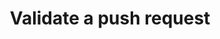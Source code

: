 ---
# -------------------------- #
#      ENDPOINT DETAILS      #
# -------------------------- #

product-type: "import-api"
content-type: "api-endpoint"
endpoint: "validate"
key: "validate-request"
version: "2"


# -------------------------- #
#       METHOD DETAILS       #
# -------------------------- #

title: "Validate a push request"
method: "post"
short-url: |
  /v{{ object.version }}{{ object.endpoint-url | flatify }}
full-url: |
  {{ api.base-url }}{{ endpoint.short-url | flatify }}
short: "{{ api.core-objects.status.short | flatify }}"
description: |
  **Note**: With the exception of not persisting data, this endpoint is functionally identical to the [Push endpoint]({{ site.data.import-api.core-objects.push.anchor }}). The Validate endpoint will not work if a request body intended for the [Batch endpoint]({{ site.data.import-api.core-objects.batch.anchor }}) is sent.

  {{ site.data.import-api.core-objects.validate.description | flatify | markdownify }} 

  Regardless of whether the Import API is functional, this endpoint will never return a `503 Service Unavailable` response. Use the [Status endpoint]({{ site.data.import-api.core-objects.api-status.anchor }}) to determine if the Import API is experiencing issues.

request-body: |
  The request body should provide an array (batch) of records to be inserted into the pipeline that comply with the following:

  {% assign request-body-requirements = general.request-body-requirements.common | concat: general.request-body-requirements.push %}

  {% for requirement in request-body-requirements %}
  - {{ requirement | markdownify }}
  {% endfor %}


# -------------------------- #
#       METHOD ARGUMENTS     #
# -------------------------- #

arguments:
## The copy for these attributes lives in:
## _data/import-api/general.yml

  - name: "client_id"
    type: "integer"
    required: true
    description: |
      {{ general.attributes.client-id }}

      **Note**: This must be the same for every record in the request body. 
    example-value: "7723"

  - name: "table_name"
    type: "string"
    required: true
    description: "{{ general.attributes.table-name }}"
    example-value: "customers"

  - name: "sequence"
    type: "integer"
    required: true
    description: "{{ general.attributes.sequence | flatify }}"
    example-value: ""

  - name: "action"
    type: "string"
    required: true
    description: "This will always be `upsert`."
    example-value: "upsert"

  - name: "key_names"
    type: "array"
    required: true
    description: "{{ general.attributes.key-names }}"
    example-value: "id"

  - name: "data"
    type: "object"
    required: true
    description: "{{ general.attributes.data | flatify }}"


# -------------------------- #
#           RETURNS          #
# -------------------------- #

returns: |
  If successful, the API will return a `200 OK` status and a [Batch Status object]({{ site.data.import-api.data-structures.batch-status.section }}).


# ------------------------------ #
#   EXAMPLE REQUEST & RESPONSES  #
# ------------------------------ #

examples:
  - type: "Request"
    header: "{{ site.data.connect.request-headers.post.with-body }}"
    request-url: "{{ endpoint.short-url | flatify }}"
    code: |
      '[
         {
            "client_id":7723,
            "table_name":"customers",
            "sequence":1565881320,
            "key_names":[
               "id"
            ],
            "data":{
               "id":1,
               "name":"Finn"
            },
            "action":"upsert"
         }
      ]'

  - type: "Response"
    language: "json"
    code: |
      {{ site.data.import-api.code-examples.responses.validate-request }}

# This endpoint uses the same errors as the Push endpoint
# The list of those errors live in _data/import-api/response-codes/push.yml
  - type: "Errors"
    error-file: "push"
---